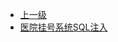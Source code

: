 * [上一级](docs/wy876_poc/)
* [医院挂号系统SQL注入](docs/wy876_poc/%E5%8C%BB%E9%99%A2%E6%8C%82%E5%8F%B7%E7%B3%BB%E7%BB%9F/%E5%8C%BB%E9%99%A2%E6%8C%82%E5%8F%B7%E7%B3%BB%E7%BB%9FSQL%E6%B3%A8%E5%85%A5.md)

